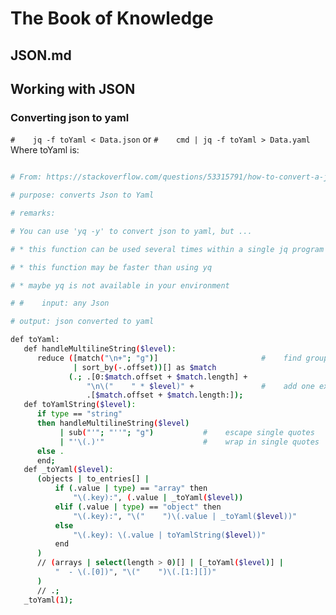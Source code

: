 # The Book of Knowledge

## JSON.md

## Working with JSON

### Converting json to yaml

` #    jq -f toYaml < Data.json `
or
` #    cmd | jq -f toYaml > Data.yaml `
Where toYaml is:

``` bash

# From: https://stackoverflow.com/questions/53315791/how-to-convert-a-json-response-into-yaml-in-bash#53330236

# purpose: converts Json to Yaml

# remarks:

# You can use 'yq -y' to convert json to yaml, but ...

# * this function can be used several times within a single jq program

# * this function may be faster than using yq

# * maybe yq is not available in your environment

# #    input: any Json

# output: json converted to yaml

def toYaml:
   def handleMultilineString($level):
      reduce ([match("\n+"; "g")]                       #    find groups of '\n'
              | sort_by(-.offset))[] as $match
             (.; .[0:$match.offset + $match.length] +
                 "\n\("    " * $level)" +               #    add one extra '\n' for every group of '\n's. Add indention for each new line
                 .[$match.offset + $match.length:]);
   def toYamlString($level):
      if type == "string"
      then handleMultilineString($level)
           | sub("'"; "''"; "g")           #    escape single quotes
           | "'\(.)'"                      #    wrap in single quotes
      else .
      end;
   def _toYaml($level):
      (objects | to_entries[] |
          if (.value | type) == "array" then
              "\(.key):", (.value | _toYaml($level))
          elif (.value | type) == "object" then
              "\(.key):", "\("    ")\(.value | _toYaml($level))"
          else
              "\(.key): \(.value | toYamlString($level))"
          end
      )
      // (arrays | select(length > 0)[] | [_toYaml($level)] |
          "  - \(.[0])", "\("    ")\(.[1:][])"
      )
      // .;
   _toYaml(1);

```

[//]: #    ( vim: set ai noet nu sts=2 sw=2 ts=2 tw=78 filetype=markdown :)
[//]: # ( vim: set ai noet nu sts=2 sw=2 ts=2 tw=78 filetype=markdown :)
[//]: # ( vim: set ai noet nu sts=2 sw=2 ts=2 tw=78 filetype=markdown :)
